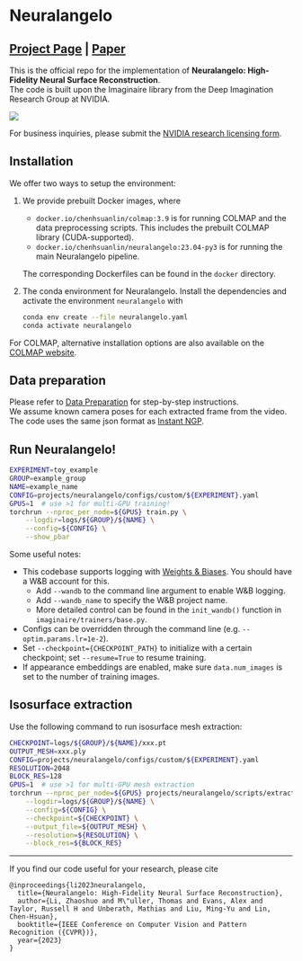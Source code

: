 # Neuralangelo

## [Project Page](https://research.nvidia.com/labs/dir/neuralangelo/) | [Paper](https://arxiv.org/abs/2306.03092/)
This is the official repo for the implementation of **Neuralangelo: High-Fidelity Neural Surface Reconstruction**.  
The code is built upon the Imaginaire library from the Deep Imagination Research Group at NVIDIA.

<img src="assets/teaser.gif">

For business inquiries, please submit the [NVIDIA research licensing form](https://www.nvidia.com/en-us/research/inquiries/).

## Installation
We offer two ways to setup the environment:
1. We provide prebuilt Docker images, where
    - `docker.io/chenhsuanlin/colmap:3.9` is for running COLMAP and the data preprocessing scripts. This includes the prebuilt COLMAP library (CUDA-supported).
    - `docker.io/chenhsuanlin/neuralangelo:23.04-py3` is for running the main Neuralangelo pipeline.

    The corresponding Dockerfiles can be found in the `docker` directory.
2. The conda environment for Neuralangelo. Install the dependencies and activate the environment `neuralangelo` with
    ```bash
    conda env create --file neuralangelo.yaml
    conda activate neuralangelo
    ```
For COLMAP, alternative installation options are also available on the [COLMAP website](https://colmap.github.io/).

## Data preparation
Please refer to [Data Preparation](DATA_PROCESSING.md) for step-by-step instructions.  
We assume known camera poses for each extracted frame from the video.
The code uses the same json format as [Instant NGP](https://github.com/NVlabs/instant-ngp).

## Run Neuralangelo!
```bash
EXPERIMENT=toy_example
GROUP=example_group
NAME=example_name
CONFIG=projects/neuralangelo/configs/custom/${EXPERIMENT}.yaml
GPUS=1  # use >1 for multi-GPU training!
torchrun --nproc_per_node=${GPUS} train.py \
    --logdir=logs/${GROUP}/${NAME} \
    --config=${CONFIG} \
    --show_pbar
```
Some useful notes:
- This codebase supports logging with [Weights & Biases](https://wandb.ai/site). You should have a W&B account for this.
    - Add `--wandb` to the command line argument to enable W&B logging.
    - Add `--wandb_name` to specify the W&B project name.
    - More detailed control can be found in the `init_wandb()` function in `imaginaire/trainers/base.py`.
- Configs can be overridden through the command line (e.g. `--optim.params.lr=1e-2`).
- Set `--checkpoint={CHECKPOINT_PATH}` to initialize with a certain checkpoint; set `--resume=True` to resume training.
- If appearance embeddings are enabled, make sure `data.num_images` is set to the number of training images.

## Isosurface extraction
Use the following command to run isosurface mesh extraction:
```bash
CHECKPOINT=logs/${GROUP}/${NAME}/xxx.pt
OUTPUT_MESH=xxx.ply
CONFIG=projects/neuralangelo/configs/custom/${EXPERIMENT}.yaml
RESOLUTION=2048
BLOCK_RES=128
GPUS=1  # use >1 for multi-GPU mesh extraction
torchrun --nproc_per_node=${GPUS} projects/neuralangelo/scripts/extract_mesh.py \
    --logdir=logs/${GROUP}/${NAME} \
    --config=${CONFIG} \
    --checkpoint=${CHECKPOINT} \
    --output_file=${OUTPUT_MESH} \
    --resolution=${RESOLUTION} \
    --block_res=${BLOCK_RES}
```

--------------------------------------

If you find our code useful for your research, please cite
```
@inproceedings{li2023neuralangelo,
  title={Neuralangelo: High-Fidelity Neural Surface Reconstruction},
  author={Li, Zhaoshuo and M\"uller, Thomas and Evans, Alex and Taylor, Russell H and Unberath, Mathias and Liu, Ming-Yu and Lin, Chen-Hsuan},
  booktitle={IEEE Conference on Computer Vision and Pattern Recognition ({CVPR})},
  year={2023}
}
```
